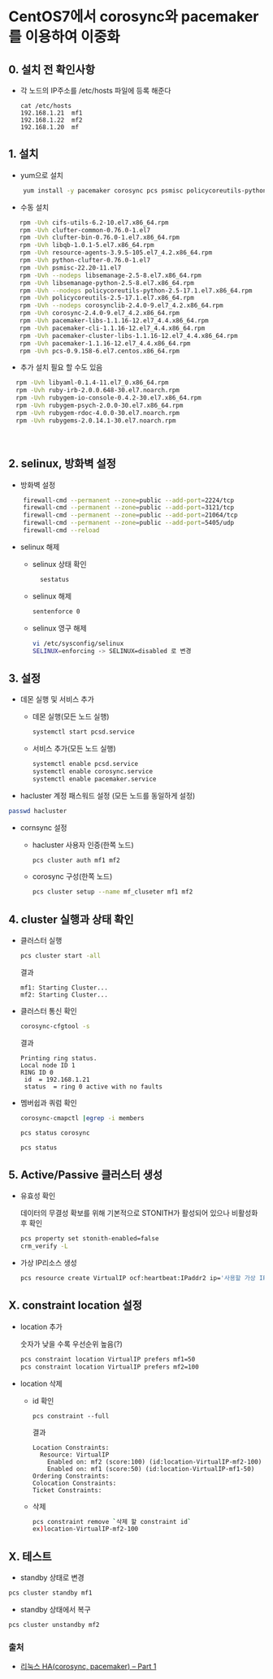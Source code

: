  # CentOS7에서 corosync와 pacemaker를 이용하여 이중화

 ## 0. 설치 전 확인사항

 + 각 노드의 IP주소를 /etc/hosts 파일에 등록 해준다

   ```
   cat /etc/hosts
   192.168.1.21  mf1
   192.168.1.22  mf2
   192.168.1.20  mf
   ```

 ## 1. 설치

 + yum으로 설치
 ```sh
     yum install -y pacemaker corosync pcs psmisc policycoreutils-python
 ```

 + 수동 설치
  ```sh
     rpm -Uvh cifs-utils-6.2-10.el7.x86_64.rpm 
     rpm -Uvh clufter-common-0.76.0-1.el7
     rpm -Uvh clufter-bin-0.76.0-1.el7.x86_64.rpm
     rpm -Uvh libqb-1.0.1-5.el7.x86_64.rpm
     rpm -Uvh resource-agents-3.9.5-105.el7_4.2.x86_64.rpm
     rpm -Uvh python-clufter-0.76.0-1.el7
     rpm -Uvh psmisc-22.20-11.el7
     rpm -Uvh --nodeps libsemanage-2.5-8.el7.x86_64.rpm
     rpm -Uvh libsemanage-python-2.5-8.el7.x86_64.rpm
     rpm -Uvh --nodeps policycoreutils-python-2.5-17.1.el7.x86_64.rpm
     rpm -Uvh policycoreutils-2.5-17.1.el7.x86_64.rpm
     rpm -Uvh --nodeps corosynclib-2.4.0-9.el7_4.2.x86_64.rpm
     rpm -Uvh corosync-2.4.0-9.el7_4.2.x86_64.rpm
     rpm -Uvh pacemaker-libs-1.1.16-12.el7_4.4.x86_64.rpm
     rpm -Uvh pacemaker-cli-1.1.16-12.el7_4.4.x86_64.rpm
     rpm -Uvh pacemaker-cluster-libs-1.1.16-12.el7_4.4.x86_64.rpm 
     rpm -Uvh pacemaker-1.1.16-12.el7_4.4.x86_64.rpm
     rpm -Uvh pcs-0.9.158-6.el7.centos.x86_64.rpm
  ```

+ 추가 설치 필요 할 수도 있음

```sh
  rpm -Uvh libyaml-0.1.4-11.el7_0.x86_64.rpm
  rpm -Uvh ruby-irb-2.0.0.648-30.el7.noarch.rpm
  rpm -Uvh rubygem-io-console-0.4.2-30.el7.x86_64.rpm
  rpm -Uvh rubygem-psych-2.0.0-30.el7.x86_64.rpm
  rpm -Uvh rubygem-rdoc-4.0.0-30.el7.noarch.rpm
  rpm -Uvh rubygems-2.0.14.1-30.el7.noarch.rpm
```

  ​

  ## 2. selinux, 방화벽 설정

 + 방화벽 설정
 ```sh
     firewall-cmd --permanent --zone=public --add-port=2224/tcp
     firewall-cmd --permanent --zone=public --add-port=3121/tcp
     firewall-cmd --permanent --zone=public --add-port=21064/tcp
     firewall-cmd --permanent --zone=public --add-port=5405/udp
     firewall-cmd --reload
 ```
 + selinux 해제
   + selinux 상태 확인
     ```sh
       sestatus
     ```

   + selinux 해제

     ```sh
     sentenforce 0
     ```
   + selinux 영구 해제
     ```sh
     vi /etc/sysconfig/selinux
     SELINUX=enforcing -> SELINUX=disabled 로 변경
     ```



 ## 3. 설정 

 + 데몬 실행 및 서비스 추가

   + 데몬 실행(모든 노드 실행)

     ```sh
     systemctl start pcsd.service
     ```

   + 서비스 추가(모든 노드 실행)

     ```sh
     systemctl enable pcsd.service
     systemctl enable corosync.service
     systemctl enable pacemaker.service
     ```

 +  hacluster 계정 패스워드 설정 (모든 노드를 동일하게 설정)

   ```sh
   passwd hacluster
   ```

 + cornsync 설정

   + hacluster 사용자 인증(한쪽 노드)

     ```sh
     pcs cluster auth mf1 mf2
     ```

   + corosync 구성(한쪽 노드)

     ```sh
     pcs cluster setup --name mf_cluseter mf1 mf2
     ```



 ## 4. cluster 실행과 상태 확인 

 + 클러스터 실행

   ```sh
   pcs cluster start -all
   ```

   결과

   ```
   mf1: Starting Cluster...
   mf2: Starting Cluster...
   ```

 + 클러스터 통신 확인

   ```sh
   corosync-cfgtool -s
   ```

   결과

   ```
   Printing ring status.
   Local node ID 1
   RING ID 0
   	id	= 192.168.1.21
   	status	= ring 0 active with no faults
   ```

 + 멤버쉽과 쿼럼 확인

   ```sh
   corosync-cmapctl |egrep -i members
   ```

   ``` sh
   pcs status corosync
   ```

   ```sh
   pcs status
   ```



 ## 5. Active/Passive 클러스터 생성

 + 유효성 확인 

   데이터의 무결성 확보를 위해 기본적으로 STONITH가 활성되어 있으나 비활성화 후 확인

   ```sh
   pcs property set stonith-enabled=false
   crm_verify -L
   ```

 + 가상 IP리소스 생성

   ```sh
   pcs resource create VirtualIP ocf:heartbeat:IPaddr2 ip='사용할 가상 IP' cidr_netmask=24 op monitor interval=30s
   ```



 ## X. constraint location 설정

 + location 추가

   숫자가 낮을 수록 우선순위 높음(?)

   ```sh
   pcs constraint location VirtualIP prefers mf1=50
   pcs constraint location VirtualIP prefers mf2=100
   ```

 + location 삭제

   + id 확인

     ```
     pcs constraint --full
     ```

     결과

     ```
     Location Constraints:
       Resource: VirtualIP
         Enabled on: mf2 (score:100) (id:location-VirtualIP-mf2-100)
         Enabled on: mf1 (score:50) (id:location-VirtualIP-mf1-50)
     Ordering Constraints:
     Colocation Constraints:
     Ticket Constraints:
     ```

   + 삭제

     ```sh
     pcs constraint remove `삭제 할 constraint id`
     ex)location-VirtualIP-mf2-100
     ```


 

## X. 테스트

+ standby 상태로 변경

```sh
pcs cluster standby mf1
```

+ standby 상태에서 복구

```sh
pcs cluster unstandby mf2
```

 ### 출처 

 * [리눅스 HA(corosync, pacemaker) – Part 1](https://blog.boxcorea.com/wp/archives/1784)
